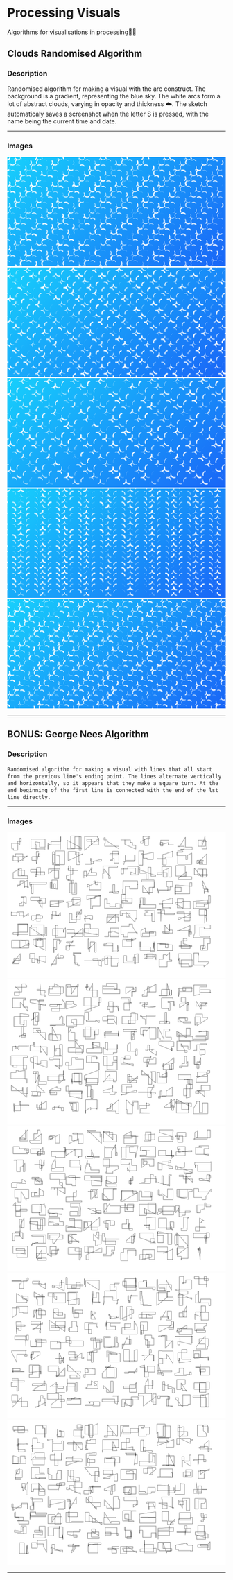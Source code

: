 # Processing Visuals

Algorithms for visualisations in processing🧑‍🎨


## Clouds Randomised Algorithm

### Description

Randomised algorithm for making a visual with the arc construct. The background is a gradient, representing the blue sky. The white arcs form a lot of abstract clouds, varying in opacity and thickness ☁️. The sketch automaticaly saves a screenshot when the letter S is pressed, with the name being the current time and date.

___

### Images

![Visual 1](./sketches/randomised_algo/25_04_29_17_41_49.png "Visual 1")
![Visual 2](./sketches/randomised_algo/25_04_29_17_42_01.png "Visual 2")
![Visual 3](./sketches/randomised_algo/25_04_29_17_42_15.png "Visual 3")
![Visual 4](./sketches/randomised_algo/25_04_29_17_42_34.png "Visual 4")
![Visual 5](./sketches/randomised_algo/25_04_29_17_43_13.png "Visual 5")

___

## BONUS: George Nees Algorithm

### Description

    Randomised algorithm for making a visual with lines that all start from the previous line's ending point. The lines alternate vertically and horizontally, so it appears that they make a square turn. At the end beginning of the first line is connected with the end of the lst line directly.

___

### Images

![Visual 1](./sketches/interesting_drawing/25_05_09_16_41_18.png "Visual 1")
![Visual 2](./sketches/interesting_drawing/25_05_09_16_41_45.png "Visual 2")
![Visual 3](./sketches/interesting_drawing/25_05_09_16_41_51.png "Visual 3")
![Visual 4](./sketches/interesting_drawing/25_05_09_16_42_16.png "Visual 4")
![Visual 5](./sketches/interesting_drawing/25_05_09_16_42_26.png "Visual 5")

___

